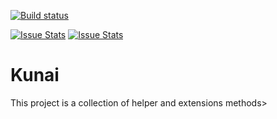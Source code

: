 [![Build status](https://ci.appveyor.com/api/projects/status/x77yh53v85h1o8yj/branch/master?svg=true)](https://ci.appveyor.com/project/evilz/kunai/branch/master)

[![Issue Stats](http://issuestats.com/github/evilz/kunai/badge/issue)](http://issuestats.com/github/fsprojects/ProjectScaffold)
[![Issue Stats](http://issuestats.com/github/evilz/kunai/badge/pr)](http://issuestats.com/github/fsprojects/ProjectScaffold)

# Kunai

This project is a collection of helper and extensions methods>
